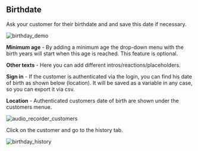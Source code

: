 ## Birthdate

Ask your customer for their birthdate and and save this date if necessary.

![birthday_demo](https://raw.githubusercontent.com/loyjoy/welcome/master/help/processes/process/subprocesses/birthday_demo.png)

**Minimum age** - By adding a minimum age the drop-down menu with the birth years will start when this age is reached. This feature is optional.

**Other texts** - Here you can add different intros/reactions/placeholders.

**Sign in** - If the customer is authenticated via the login, you can find his date of birth as shown below (location).
It will be saved as a variable in any case, so you can export it via csv.

**Location** - Authenticated customers date of birth are shown under the customers menue.

![audio_recorder_customers](https://raw.githubusercontent.com/loyjoy/welcome/master/help/processes/process/subprocesses/audio_recorder_customers.png)

Click on the customer and go to the history tab.

![birthday_history](https://raw.githubusercontent.com/loyjoy/welcome/master/help/processes/process/subprocesses/birthday_history.png)

